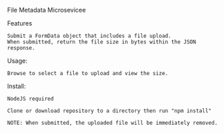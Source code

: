 
File Metadata Microsevicee

Features

    Submit a FormData object that includes a file upload.
    When submitted, return the file size in bytes within the JSON response.
Usage:

    Browse to select a file to upload and view the size.
    
Install:

    NodeJS required

    Clone or download repository to a directory then run "npm install"

    NOTE: When submitted, the uploaded file will be immediately removed.

